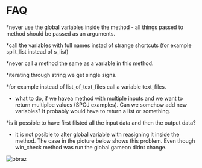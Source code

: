 # FAQ

*never use the global variables inside the method - all things passed to method should be passed as an arguments.

*call the variables with full names instad of strange shortcuts (for example split_list instead of s_list)

*never call a method the same as a variable in this method.

*iterating through string we get single signs.

*for example instead of list_of_text_files call a variable text_files.

* what to do, if we havea method with multiple inputs and we want to return multiplbe values (SPOJ examples). Can we somehow add new variables? It probably would have to return a list or something.

*is it possible to have first filsted all the input data and then the output data?



* it is not posible to alter global variable with reasigning it inside the method. The case in the picture below shows this problem. Even though win_check method was run the global gameon didnt change.


![obraz](https://user-images.githubusercontent.com/94200668/143718471-5e9bc86c-11cb-40f0-8a9a-cca7dfc3cdf8.png)
